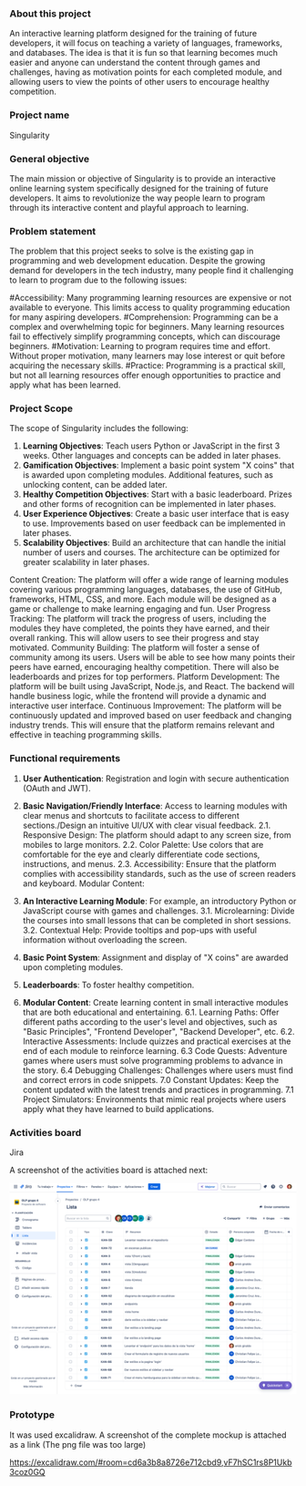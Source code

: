 ### About this project
An interactive learning platform designed for the training of future developers, it will focus on teaching a variety of languages, frameworks, and databases. The idea is that it is fun so that learning becomes much easier and anyone can understand the content through games and challenges, having as motivation points for each completed module, and allowing users to view the points of other users to encourage healthy competition.


### Project name
Singularity 

### General objective
The main mission or objective of Singularity is to provide an interactive online learning system specifically designed for the training of future developers. It aims to revolutionize the way people learn to program through its interactive content and playful approach to learning.

### Problem statement
The problem that this project seeks to solve is the existing gap in programming and web development education. Despite the growing demand for developers in the tech industry, many people find it challenging to learn to program due to the following issues:

#Accessibility: Many programming learning resources are expensive or not available to everyone. This limits access to quality programming education for many aspiring developers.
#Comprehension: Programming can be a complex and overwhelming topic for beginners. Many learning resources fail to effectively simplify programming concepts, which can discourage beginners.
#Motivation: Learning to program requires time and effort. Without proper motivation, many learners may lose interest or quit before acquiring the necessary skills.
#Practice: Programming is a practical skill, but not all learning resources offer enough opportunities to practice and apply what has been learned.


### Project Scope
The scope of Singularity includes the following:
1. **Learning Objectives**: Teach users Python or JavaScript in the first 3 weeks. Other languages and concepts can be added in later phases.
2. **Gamification Objectives**: Implement a basic point system "X coins" that is awarded upon completing modules. Additional features, such as unlocking content, can be added later.
3. **Healthy Competition Objectives**: Start with a basic leaderboard. Prizes and other forms of recognition can be implemented in later phases.
4. **User Experience Objectives**: Create a basic user interface that is easy to use. Improvements based on user feedback can be implemented in later phases.
5. **Scalability Objectives**: Build an architecture that can handle the initial number of users and courses. The architecture can be optimized for greater scalability in later phases.

Content Creation: The platform will offer a wide range of learning modules covering various programming languages, databases, the use of GitHub, frameworks, HTML, CSS, and more. Each module will be designed as a game or challenge to make learning engaging and fun.
User Progress Tracking: The platform will track the progress of users, including the modules they have completed, the points they have earned, and their overall ranking. This will allow users to see their progress and stay motivated.
Community Building: The platform will foster a sense of community among its users. Users will be able to see how many points their peers have earned, encouraging healthy competition. There will also be leaderboards and prizes for top performers.
Platform Development: The platform will be built using JavaScript, Node.js, and React. The backend will handle business logic, while the frontend will provide a dynamic and interactive user interface.
Continuous Improvement: The platform will be continuously updated and improved based on user feedback and changing industry trends. This will ensure that the platform remains relevant and effective in teaching programming skills.


### Functional requirements
1. **User Authentication**: Registration and login with secure authentication (OAuth and JWT).
2. **Basic Navigation/Friendly Interface**: Access to learning modules with clear menus and shortcuts to facilitate access to different sections./Design an intuitive UI/UX with clear visual feedback.
2.1. Responsive Design: The platform should adapt to any screen size, from mobiles to large monitors.
2.2. Color Palette: Use colors that are comfortable for the eye and clearly differentiate code sections, instructions, and menus.
2.3. Accessibility: Ensure that the platform complies with accessibility standards, such as the use of screen readers and keyboard.
Modular Content:
3. **An Interactive Learning Module**: For example, an introductory Python or JavaScript course with games and challenges.
3.1. Microlearning: Divide the courses into small lessons that can be completed in short sessions.
3.2. Contextual Help: Provide tooltips and pop-ups with useful information without overloading the screen.

4. **Basic Point System**: Assignment and display of "X coins" are awarded upon completing modules.
5. **Leaderboards**: To foster healthy competition.

6. **Modular Content**: Create learning content in small interactive modules that are both educational and entertaining.
6.1. Learning Paths: Offer different paths according to the user's level and objectives, such as "Basic Principles", "Frontend Developer", "Backend Developer", etc.
6.2. Interactive Assessments: Include quizzes and practical exercises at the end of each module to reinforce learning.
6.3 Code Quests: Adventure games where users must solve programming problems to advance in the story.
6.4 Debugging Challenges: Challenges where users must find and correct errors in code snippets.
7.0 Constant Updates: Keep the content updated with the latest trends and practices in programming.
7.1 Project Simulators: Environments that mimic real projects where users apply what they have learned to build applications.

### Activities board

Jira

A screenshot of the activities board is attached next:

![img.png](img.png)
![img_1.png](img_1.png)

### Prototype

It was used excalidraw. A screenshot of the complete mockup is attached as a link (The png file was too large)

https://excalidraw.com/#room=cd6a3b8a8726e712cbd9,vF7hSC1rs8P1Ukb3coz0GQ